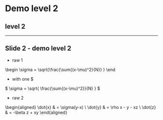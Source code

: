 # Demo level 2
## level 2

---

## Slide 2 - demo level 2

* raw 1

\begin
\sigma = \sqrt{\frac{\sum{(x-\mu)^2}{N}} } 
\end

* with one $

$ \sigma = \sqrt{ \frac{\sum{(x-\mu)^2}}{N} } $

* raw 2

\begin{aligned}
\dot{x} &amp; = \sigma(y-x) \\
\dot{y} &amp; = \rho x - y - xz \\
\dot{z} &amp; = -\beta z + xy
\end{aligned}
